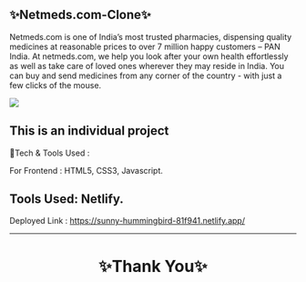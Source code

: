 
✨Netmeds.com-Clone✨
---
Netmeds.com is one of India’s most trusted pharmacies, dispensing quality medicines at reasonable prices to over 7 million happy customers – PAN India. At netmeds.com, we help you look after your own health effortlessly as well as take care of loved ones wherever they may reside in India. You can buy and send medicines from any corner of the country - with just a few clicks of the mouse.

<img src="https://encrypted-tbn0.gstatic.com/images?q=tbn:ANd9GcQCx-YUZCOEMyi4euIeOB2l4rDea9OBwNSJ0g&usqp=CAU"/>

This is an individual project
---
💫Tech & Tools Used :

For Frontend : HTML5, CSS3, Javascript.

Tools Used: Netlify.
---
Deployed Link : https://sunny-hummingbird-81f941.netlify.app/


----
<h1 align="center">✨Thank You✨</h1>
